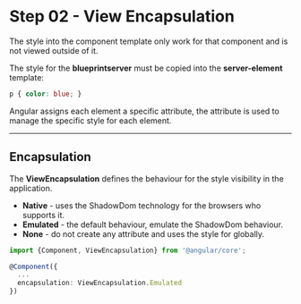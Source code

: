 # Step 02 - View Encapsulation

The style into the component template only work for that component and is not viewed outside of it.

The style for the **blueprintserver** must be copied into the **server-element** template:
```css
p { color: blue; }
```
Angular assigns each element a specific attribute, the attribute is used to manage the specific style for each element.

---

## Encapsulation

The **ViewEncapsulation** defines the behaviour for the style visibility in the application.

- **Native** - uses the ShadowDom technology for the browsers who supports it.
- **Emulated** - the default behaviour, emulate the ShadowDom behaviour.
- **None** - do not create any attribute and uses the style for globally.

```typescript
import {Component, ViewEncapsulation} from '@angular/core';

@Component({
  ...
  encapsulation: ViewEncapsulation.Emulated
})
```




